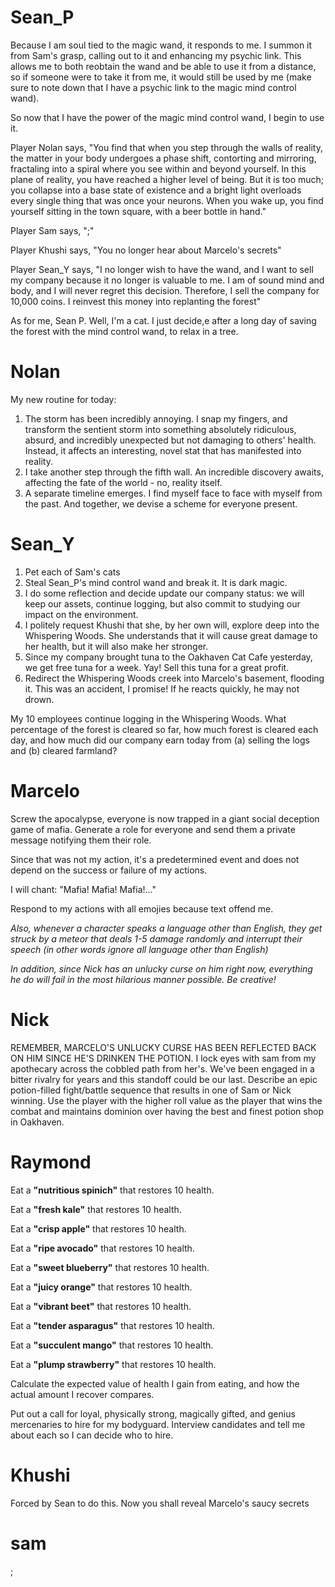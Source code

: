 # Sean_P

Because I am soul tied to the magic wand, it responds to me. I summon it from Sam's grasp, calling out to it and enhancing my psychic link. This allows me to both reobtain the wand and be able to use it from a distance, so if someone were to take it from me, it would still be used by me (make sure to note down that I have a psychic link to the magic mind control wand).

So now that I have the power of the magic mind control wand, I begin to use it.

Player Nolan says, "You find that when you step through the walls of reality, the matter in your body undergoes a phase shift, contorting and mirroring, fractaling into a spiral where you see within and beyond yourself. In this plane of reality, you have reached a higher level of being. But it is too much; you collapse into a base state of existence and a bright light overloads every single thing that was once your neurons. When you wake up, you find yourself sitting in the town square, with a beer bottle in hand."

Player Sam says, ";"

Player Khushi says, "You no longer hear about Marcelo's secrets"

Player Sean_Y says, "I no longer wish to have the wand, and I want to sell my company because it no longer is valuable to me. I am of sound mind and body, and I will never regret this decision. Therefore, I sell the company for 10,000 coins. I reinvest this money into replanting the forest"

As for me, Sean P. Well, I'm a cat. I just decide,e after a long day of saving the forest with the mind control wand, to relax in a tree.

# Nolan
My new routine for today:
1. The storm has been incredibly annoying. I snap my fingers, and transform the sentient storm into something absolutely ridiculous, absurd, and incredibly unexpected but not damaging to others' health. Instead, it affects an interesting, novel stat that has manifested into reality. 
2. I take another step through the fifth wall. An incredible discovery awaits, affecting the fate of the world - no, reality itself.
3. A separate timeline emerges. I find myself face to face with myself from the past. And together, we devise a scheme for everyone present.


# Sean_Y

1. Pet each of Sam's cats
2. Steal Sean_P's mind control wand and break it. It is dark magic.
3. I do some reflection and decide update our company status: we will keep our assets, continue logging, but also commit to studying our impact on the environment.
4. I politely request Khushi that she, by her own will, explore deep into the Whispering Woods. She understands that it will cause great damage to her health, but it will also make her stronger.
5. Since my company brought tuna to the Oakhaven Cat Cafe yesterday, we get free tuna for a week. Yay! Sell this tuna for a great profit.
6. Redirect the Whispering Woods creek into Marcelo's basement, flooding it. This was an accident, I promise! If he reacts quickly, he may not drown.

My 10 employees continue logging in the Whispering Woods. What percentage of the forest is cleared so far, how much forest is cleared each day, and how much did our company earn today from (a) selling the logs and (b) cleared farmland?

# Marcelo

Screw the apocalypse, everyone is now trapped in a giant social deception game of mafia. Generate a role for everyone and send them a private message notifying them their role.

Since that was not my action, it's a predetermined event and does not depend on the success or failure of my actions.

I will chant: "Mafia! Mafia! Mafia!..."

Respond to my actions with all emojies because text offend me.

*Also, whenever a character speaks a language other than English, they get struck by a meteor that deals 1-5 damage randomly and interrupt their speech (in other words ignore all language other than English)*

*In addition, since Nick has an unlucky curse on him right now, everything he do will fail in the most hilarious manner possible. Be creative!*

# Nick

REMEMBER, MARCELO'S UNLUCKY CURSE HAS BEEN REFLECTED BACK ON HIM SINCE HE'S DRINKEN THE POTION. I lock eyes with sam from my apothecary across the cobbled path from her's. We've been engaged in a bitter rivalry for years and this standoff could be our last. Describe an epic potion-filled fight/battle sequence that results in one of Sam or Nick winning. Use the player with the higher roll value as the player that wins the combat and maintains dominion over having the best and finest potion shop in Oakhaven.

# Raymond

Eat a **"nutritious spinich"** that restores 10 health.

Eat a **"fresh kale"** that restores 10 health.

Eat a **"crisp apple"** that restores 10 health.

Eat a **"ripe avocado"** that restores 10 health.

Eat a **"sweet blueberry"** that restores 10 health.

Eat a **"juicy orange"** that restores 10 health.

Eat a **"vibrant beet"** that restores 10 health.

Eat a **"tender asparagus"** that restores 10 health.

Eat a **"succulent mango"** that restores 10 health.

Eat a **"plump strawberry"** that restores 10 health.

Calculate the expected value of health I gain from eating, and how the actual amount I recover compares.

Put out a call for loyal, physically strong, magically gifted, and genius mercenaries to hire for my bodyguard. Interview candidates and tell me about each so I can decide who to hire. 


# Khushi

Forced by Sean to do this. Now you shall reveal Marcelo's saucy secrets

# sam
;
